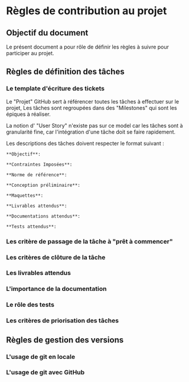 # Règles de contribution au projet

## Objectif du document

Le présent document a pour rôle de définir les règles à suivre pour participer au projet.

## Règles de définition des tâches

### Le template d'écriture des tickets

Le "Projet" GitHub sert à référencer toutes les tâches à effectuer sur le projet,
Les tâches sont regroupées dans des "Milestones" qui sont les épiques à réaliser.

La notion d' "User Story" n'existe pas sur ce model car les tâches sont à granularité fine, car l'intégration d'une tâche doit se faire rapidement.

Les descriptions des tâches doivent respecter le format suivant :

```
**Objectif**:

**Contraintes Imposées**:

**Norme de référence**:

**Conception préliminaire**:

**Maquettes**:

**Livrables attendus**:

**Documentations attendus**:

**Tests attendus**:

```

### Les critère de passage de la tâche à "prêt à commencer"

### Les critères de clôture de la tâche

### Les livrables attendus

### L'importance de la documentation

### Le rôle des tests

### Les critères de priorisation des tâches

## Règles de gestion des versions

### L'usage de git en locale

### L'usage de git avec GitHub
